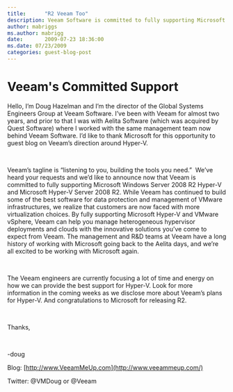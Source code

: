 ```yaml
---
title:      "R2 Veeam Too"
description: Veeam Software is committed to fully supporting Microsoft Windows Server 2008 R2 Hyper-V and Microsoft Hyper-V Server 2008 R2
author: mabriggs
ms.author: mabrigg
date:       2009-07-23 18:36:00
ms.date: 07/23/2009
categories: guest-blog-post
---
```

# Veeam's Committed Support 

Hello, I’m Doug Hazelman and I’m the director of the Global Systems Engineers Group at Veeam Software. I’ve been with Veeam for almost two years, and prior to that I was with Aelita Software (which was acquired by Quest Software) where I worked with the same management team now behind Veeam Software. I’d like to thank Microsoft for this opportunity to guest blog on Veeam’s direction around Hyper-V. 

 

Veeam’s tagline is “listening to you, building the tools you need.”  We’ve heard your requests and we’d like to announce now that Veeam is committed to fully supporting Microsoft Windows Server 2008 R2 Hyper-V and Microsoft Hyper-V Server 2008 R2. While Veeam has continued to build some of the best software for data protection and management of VMware infrastructures, we realize that customers are now faced with more virtualization choices. By fully supporting Microsoft Hyper-V and VMware vSphere, Veeam can help you manage heterogeneous hypervisor deployments and clouds with the innovative solutions you’ve come to expect from Veeam. The management and R&D teams at Veeam have a long history of working with Microsoft going back to the Aelita days, and we’re all excited to be working with Microsoft again. 

 

The Veeam engineers are currently focusing a lot of time and energy on how we can provide the best support for Hyper-V. Look for more information in the coming weeks as we disclose more about Veeam’s plans for Hyper-V. And congratulations to Microsoft for releasing R2.

 

Thanks,

 

-doug

Blog: [http://www.VeeamMeUp.com](http://www.veeammeup.com/)

Twitter: @VMDoug or @Veeam
